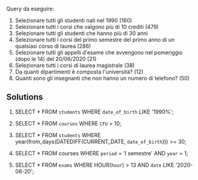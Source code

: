 Query da eseguire:
1. Selezionare tutti gli studenti nati nel 1990 (160)
2. Selezionare tutti i corsi che valgono più di 10 crediti (479)
3. Selezionare tutti gli studenti che hanno più di 30 anni
4. Selezionare tutti i corsi del primo semestre del primo anno di un qualsiasi corso di laurea (286)
5. Selezionare tutti gli appelli d'esame che avvengono nel pomeriggio (dopo le 14) del 20/06/2020 (21)
6. Selezionare tutti i corsi di laurea magistrale (38)
7. Da quanti dipartimenti è composta l'università? (12)
8. Quanti sono gli insegnanti che non hanno un numero di telefono? (50)

## Solutions

1. SELECT * 
FROM `students` 
WHERE `date_of_birth` LIKE '1990%';

2. SELECT * 
FROM `courses` 
WHERE `CFU` > 10;

3. SELECT * 
FROM `students` 
WHERE year(from_days(DATEDIFF(CURRENT_DATE, `date_of_birth`))) >= 30;

4. SELECT *
FROM courses
WHERE `period` = 'I semestre'
AND `year` = 1;

5. SELECT *
FROM `exams`
WHERE HOUR(`hour`) > 13
AND `date`
LIKE '2020-06-20';